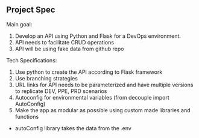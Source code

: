 ## Project Spec
Main goal:
 
1. Develop an API using Python and Flask for a DevOps environment.
2. API needs to facilitate CRUD operations
3. API will be using fake data from github repo

Tech Specifications:
1. Use python to create the API according to Flask framework
2. Use branching strategies
3. URL links for API needs to be parameterized and have multiple versions to replicate DEV, PPE, PRD scenarios
4. Autoconfig for environmental variables (from decouple import AutoConfig)
5. Make the app as modular as possible using custom made libraries and functions

- autoConfig library takes the data from the .env 